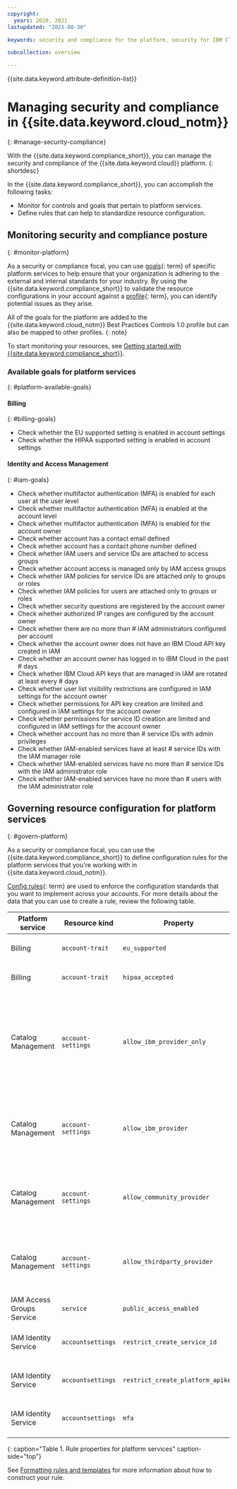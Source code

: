```yaml
---
copyright:
  years: 2020, 2021
lastupdated: "2021-08-30"

keywords: security and compliance for the platform, security for IBM Cloud, compliance for IBM Cloud, goals, config rules, rules, posture

subcollection: overview

---
```


{{site.data.keyword.attribute-definition-list}}


# Managing security and compliance in {{site.data.keyword.cloud_notm}}
{: #manage-security-compliance}

With the {{site.data.keyword.compliance_short}}, you can manage the security and compliance of the {{site.data.keyword.cloud}} platform.
{: shortdesc}

In the {{site.data.keyword.compliance_short}}, you can accomplish the following tasks:

* Monitor for controls and goals that pertain to platform services.
* Define rules that can help to standardize resource configuration.

## Monitoring security and compliance posture
{: #monitor-platform}

As a security or compliance focal, you can use [goals](#x2117978){: term} of specific platform services to help ensure that your organization is adhering to the external and internal standards for your industry. By using the {{site.data.keyword.compliance_short}} to validate the resource configurations in your account against a [profile](#x2034950){: term}, you can identify potential issues as they arise.

All of the goals for the platform are added to the {{site.data.keyword.cloud_notm}} Best Practices Controls 1.0 profile but can also be mapped to other profiles.
{: note}

To start monitoring your resources, see [Getting started with {{site.data.keyword.compliance_short}}](/docs/security-compliance?topic-security-compliance-getting-started).

### Available goals for platform services
{: #platform-available-goals}


#### Billing
{: #billing-goals}

* Check whether the EU supported setting is enabled in account settings
* Check whether the HIPAA supported setting is enabled in account settings

#### Identity and Access Management
{: #iam-goals}

* Check whether multifactor authentication (MFA) is enabled for each user at the user level
* Check whether multifactor authentication (MFA) is enabled at the account level
* Check whether multifactor authentication (MFA) is enabled for the account owner
* Check whether account has a contact email defined
* Check whether account has a contact phone number defined
* Check whether IAM users and service IDs are attached to access groups
* Check whether account access is managed only by IAM access groups
* Check whether IAM policies for service IDs are attached only to groups or roles
* Check whether IAM policies for users are attached only to groups or roles
* Check whether security questions are registered by the account owner
* Check whether authorized IP ranges are configured by the account owner
* Check whether there are no more than # IAM administrators configured per account
* Check whether the account owner does not have an IBM Cloud API key created in IAM
* Check whether an account owner has logged in to IBM Cloud in the past # days
* Check whether IBM Cloud API keys that are managed in IAM are rotated at least every # days
* Check whether user list visibility restrictions are configured in IAM settings for the account owner
* Check whether permissions for API key creation are limited and configured in IAM settings for the account owner
* Check whether permissions for service ID creation are limited and configured in IAM settings for the account owner
* Check whether account has no more than # service IDs with admin privileges
* Check whether IAM-enabled services have at least # service IDs with the IAM manager role
* Check whether IAM-enabled services have no more than # service IDs with the IAM administrator role
* Check whether IAM-enabled services have no more than # users with the IAM administrator role



## Governing resource configuration for platform services
{: #govern-platform}

As a security or compliance focal, you can use the {{site.data.keyword.compliance_short}} to define configuration rules for the platform services that you're working with in {{site.data.keyword.cloud_notm}}. 

[Config rules](#x3084914){: term} are used to enforce the configuration standards that you want to implement across your accounts. For more details about the data that you can use to create a rule, review the following table.

| Platform service | Resource kind | Property | Operator type |  Description |
|---------------|---------------|----------|---------------|-------------|
| Billing | `account-trait` | `eu_supported` | Boolean |  Indicates whether the account has the `eu_supported` flag enabled. |
| Billing | `account-trait` | `hipaa_accepted` | Boolean |  Indicates whether the account has the `hipaa_accepted` flag enabled. |
| Catalog Management | `account-settings` | `allow_ibm_provider_only` | Boolean |  Indicates whether users are restricted to installing only software provided by {{site.data.keyword.IBM_notm}} from the {{site.data.keyword.cloud_notm}} catalog. Set catalog management filters to comply with this rule. This rule cannot be combined with other provider rules. |
| Catalog Management | `account-settings` | `allow_ibm_provider` | Boolean |  Indicates whether users can install software provided by {{site.data.keyword.IBM_notm}} software from the {{site.data.keyword.cloud_notm}} catalog. Set catalog management filters to comply with this rule. |
| Catalog Management | `account-settings` | `allow_community_provider` | Boolean |  Indicates whether users can install community-provided software from the {{site.data.keyword.cloud_notm}} catalog.  Set catalog management filters to comply with this rule. |
| Catalog Management | `account-settings` | `allow_thirdparty_provider` | Boolean |  Indicates whether users can install third-party software from the {{site.data.keyword.cloud_notm}} catalog. Set catalog management filters to comply with this rule. |
| IAM Access Groups Service | `service` | `public_access_enabled` | Boolean | A boolean indicating whether the public access feature is enabled. |
| IAM Identity Service | `accountsettings` | `restrict_create_service_id` | String | Indicates whether the restriction on service ID creation is enabled. Value options include `RESTRICTED` and `NOT_RESTRICTED`. |
| IAM Identity Service | `accountsettings` | `restrict_create_platform_apikey` | String | Indicates whether the restriction on platform API key creation is enabled. Value options include `RESTRICTED` and `NOT_RESTRICTED`. |
| IAM Identity Service | `accountsettings` | `mfa` | String | Indicates the level of MFA that is required. Value options include `NONE`, `TOTP`, `TOTP4ALL`, `LEVEL1`, `LEVEL2`, and `LEVEL3`. |
{: caption="Table 1. Rule properties for platform services" caption-side="top"}

See [Formatting rules and templates](/docs/security-compliance?topic=security-compliance-formatting-rules-templates) for more information about how to construct your rule. 
